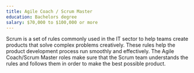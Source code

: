 ```yaml
---
title: Agile Coach / Scrum Master
education: Bachelors degree
salary: $70,000 to $100,000 or more
---
```

Scrum is a set of rules commonly used in the IT sector to help teams create products that solve complex problems creatively. These rules help the product development process run smoothly and effectively. The Agile Coach/Scrum Master roles make sure that the Scrum team understands the rules and follows them in order to make the best possible product.